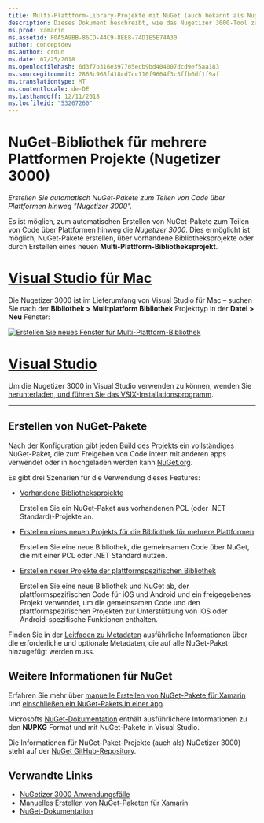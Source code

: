 ```yaml
---
title: Multi-Plattform-Library-Projekte mit NuGet (auch bekannt als Nugetizer 3000)
description: Dieses Dokument beschreibt, wie das Nugetizer 3000-Tool zum automatischen Erstellen von NuGet-Pakete zum Code plattformübergreifend gemeinsam verwenden.
ms.prod: xamarin
ms.assetid: F0A5A9BB-86CD-44C9-8EE8-74D1E5E74A30
author: conceptdev
ms.author: crdun
ms.date: 07/25/2018
ms.openlocfilehash: 6d3f7b316e397705ecb9bd404007dcd9ef5aa183
ms.sourcegitcommit: 2868c968f418cd7cc110f9664f3c3ffb6df1f9af
ms.translationtype: MT
ms.contentlocale: de-DE
ms.lasthandoff: 12/11/2018
ms.locfileid: "53267260"
---
```

# <a name="nuget-multiplatform-library-projects-nugetizer-3000"></a>NuGet-Bibliothek für mehrere Plattformen Projekte (Nugetizer 3000)

_Erstellen Sie automatisch NuGet-Pakete zum Teilen von Code über Plattformen hinweg "Nugetizer 3000"._

Es ist möglich, zum automatischen Erstellen von NuGet-Pakete zum Teilen von Code über Plattformen hinweg die _Nugetizer 3000_. Dies ermöglicht ist möglich, NuGet-Pakete erstellen, über vorhandene Bibliotheksprojekte oder durch Erstellen eines neuen **Multi-Plattform-Bibliotheksprojekt**.

# <a name="visual-studio-for-mactabmacos"></a>[Visual Studio für Mac](#tab/macos)

Die Nugetizer 3000 ist im Lieferumfang von Visual Studio für Mac &ndash; suchen Sie nach der **Bibliothek > Mulitplatform Bibliothek** Projekttyp in der **Datei > Neu** Fenster:

[![](images/mulitplatform-library-sml.png "Erstellen Sie neues Fenster für Multi-Plattform-Bibliothek")](images/mulitplatform-library.png#lightbox)

# <a name="visual-studiotabwindows"></a>[Visual Studio](#tab/windows)

Um die Nugetizer 3000 in Visual Studio verwenden zu können, wenden Sie [herunterladen, und führen Sie das VSIX-Installationsprogramm](http://bit.ly/nugetizer-2017).

-----

## <a name="building-nuget-packages"></a>Erstellen von NuGet-Pakete

Nach der Konfiguration gibt jeden Build des Projekts ein vollständiges NuGet-Paket, die zum Freigeben von Code intern mit anderen apps verwendet oder in hochgeladen werden kann [NuGet.org](https://www.nuget.org).

Es gibt drei Szenarien für die Verwendung dieses Features:

- [Vorhandene Bibliotheksprojekte](existing-library.md)

  Erstellen Sie ein NuGet-Paket aus vorhandenen PCL (oder .NET Standard)-Projekte an.

- [Erstellen eines neuen Projekts für die Bibliothek für mehrere Plattformen](single-codebase.md)

  Erstellen Sie eine neue Bibliothek, die gemeinsamen Code über NuGet, die mit einer PCL oder .NET Standard nutzen.

- [Erstellen neuer Projekte der plattformspezifischen Bibliothek](platform-specific.md)

  Erstellen Sie eine neue Bibliothek und NuGet ab, der plattformspezifischen Code für iOS und Android und ein freigegebenes Projekt verwendet, um die gemeinsamen Code und den plattformspezifischen Projekten zur Unterstützung von iOS oder Android-spezifische Funktionen enthalten.

Finden Sie in der [Leitfaden zu Metadaten](metadata.md) ausführliche Informationen über die erforderliche und optionale Metadaten, die auf alle NuGet-Paket hinzugefügt werden muss.

## <a name="further-nuget-information"></a>Weitere Informationen für NuGet

Erfahren Sie mehr über [manuelle Erstellen von NuGet-Pakete für Xamarin](~/cross-platform/app-fundamentals/nuget-manual.md) und [einschließen ein NuGet-Pakets in einer app](https://docs.microsoft.com/visualstudio/mac/nuget-walkthrough).

Microsofts [NuGet-Dokumentation](https://docs.microsoft.com/nuget/) enthält ausführlichere Informationen zu den **NUPKG** Format und mit NuGet-Pakete in Visual Studio.

Die Informationen für NuGet-Paket-Projekte (auch als) NuGetizer 3000) steht auf der [NuGet GitHub-Repository](https://github.com/NuGet/Home/wiki/NuGetizer-3000).

## <a name="related-links"></a>Verwandte Links

- [NuGetizer 3000 Anwendungsfälle](https://github.com/NuGet/Home/wiki/NuGetizer-Core-Scenarios)
- [Manuelles Erstellen von NuGet-Paketen für Xamarin](~/cross-platform/app-fundamentals/nuget-manual.md)
- [NuGet-Dokumentation](https://docs.microsoft.com/nuget/)
